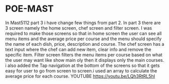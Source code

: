 # POE-MAST
In Mast5112 part 3 i have change few things from part 2. In part 3 there are 3 screen namely the home screen, chef screen and filter screen. I was required to make those screens so that in home screen the user can
see all menu items and the average price per course and the menu should specify the name of each  dish, price, description and course. The chef screen has a text input where the chef can add new item, clear
info and remove the specific item. Filter screen filters the menu items per course based on what the user may want like show main oly then it displays only the main courses. i also added the Tap navigation 
at the bottom of the screens so that it gets easy for user to go from screen to screen.i used an array to calculate the average price for each course.
YOUTUBE 
https://youtu.be/LQh3RtRL5hI
